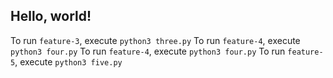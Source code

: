 ## Hello, world!

To run `feature-3`, execute `python3 three.py`
To run `feature-4`, execute `python3 four.py` 
To run `feature-4`, execute `python3 four.py`
To run `feature-5`, execute `python3 five.py`
